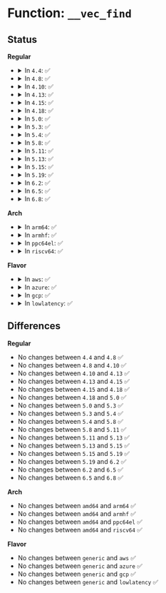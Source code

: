 # Function: <code>__vec_find</code>

## Status
<b>Regular</b>
<ul>
<li>
<details>
<summary>In <code>4.4</code>: ✅</summary>

```c
struct aa_label *__vec_find(struct aa_profile **vec, int n);
```

**Collision:** Unique Static

**Inline:** No

**Transformation:** False

**Instances:**

```
In security/apparmor/label.c (ffffffff813891e0)
Location: security/apparmor/label.c:683
Inline: False
Direct callers:
  - security/apparmor/label.c:vec_find
  - security/apparmor/label.c:__label_find
  - security/apparmor/label.c:__label_find
```
**Symbols:**

```
ffffffff813891e0-ffffffff81389315: __vec_find (STB_LOCAL)
```
</details>
</li>
<li>
<details>
<summary>In <code>4.8</code>: ✅</summary>

```c
struct aa_label *__vec_find(struct aa_profile **vec, int n);
```

**Collision:** Unique Static

**Inline:** No

**Transformation:** False

**Instances:**

```
In security/apparmor/label.c (ffffffff813c3da0)
Location: security/apparmor/label.c:683
Inline: False
Direct callers:
  - security/apparmor/label.c:vec_find
  - security/apparmor/label.c:__label_find
  - security/apparmor/label.c:__label_find
```
**Symbols:**

```
ffffffff813c3da0-ffffffff813c3ed4: __vec_find (STB_LOCAL)
```
</details>
</li>
<li>
<details>
<summary>In <code>4.10</code>: ✅</summary>

```c
struct aa_label *__vec_find(struct aa_profile **vec, int n);
```

**Collision:** Unique Static

**Inline:** No

**Transformation:** False

**Instances:**

```
In security/apparmor/label.c (ffffffff813db330)
Location: security/apparmor/label.c:699
Inline: False
Direct callers:
  - security/apparmor/label.c:vec_find
  - security/apparmor/label.c:__label_find
  - security/apparmor/label.c:__label_find
```
**Symbols:**

```
ffffffff813db330-ffffffff813db464: __vec_find (STB_LOCAL)
```
</details>
</li>
<li>
<details>
<summary>In <code>4.13</code>: ✅</summary>

```c
struct aa_label *__vec_find(struct aa_profile **vec, int n);
```

**Collision:** Unique Static

**Inline:** No

**Transformation:** False

**Instances:**

```
In security/apparmor/label.c (ffffffff813ec960)
Location: security/apparmor/label.c:697
Inline: False
Direct callers:
  - security/apparmor/label.c:aa_label_find_merge
  - security/apparmor/label.c:vec_find
```
**Symbols:**

```
ffffffff813ec960-ffffffff813ec9f2: __vec_find (STB_LOCAL)
```
</details>
</li>
<li>
<details>
<summary>In <code>4.15</code>: ✅</summary>

```c
struct aa_label *__vec_find(struct aa_profile **vec, int n);
```

**Collision:** Unique Static

**Inline:** No

**Transformation:** False

**Instances:**

```
In security/apparmor/label.c (ffffffff814142f0)
Location: security/apparmor/label.c:697
Inline: False
Direct callers:
  - security/apparmor/label.c:aa_label_find_merge
  - security/apparmor/label.c:vec_find
```
**Symbols:**

```
ffffffff814142f0-ffffffff814143ba: __vec_find (STB_LOCAL)
```
</details>
</li>
<li>
<details>
<summary>In <code>4.18</code>: ✅</summary>

```c
struct aa_label *__vec_find(struct aa_profile **vec, int n);
```

**Collision:** Unique Static

**Inline:** No

**Transformation:** False

**Instances:**

```
In security/apparmor/label.c (ffffffff81446680)
Location: security/apparmor/label.c:696
Inline: False
Direct callers:
  - security/apparmor/label.c:aa_label_find_merge
  - security/apparmor/label.c:aa_label_insert
  - security/apparmor/label.c:vec_find
```
**Symbols:**

```
ffffffff81446680-ffffffff8144674a: __vec_find (STB_LOCAL)
```
</details>
</li>
<li>
<details>
<summary>In <code>5.0</code>: ✅</summary>

```c
struct aa_label *__vec_find(struct aa_profile **vec, int n);
```

**Collision:** Unique Static

**Inline:** No

**Transformation:** False

**Instances:**

```
In security/apparmor/label.c (ffffffff814635a0)
Location: security/apparmor/label.c:697
Inline: False
Direct callers:
  - security/apparmor/label.c:aa_label_find_merge
  - security/apparmor/label.c:aa_label_insert
  - security/apparmor/label.c:vec_find
```
**Symbols:**

```
ffffffff814635a0-ffffffff8146366a: __vec_find (STB_LOCAL)
```
</details>
</li>
<li>
<details>
<summary>In <code>5.3</code>: ✅</summary>

```c
struct aa_label *__vec_find(struct aa_profile **vec, int n);
```

**Collision:** Unique Static

**Inline:** No

**Transformation:** False

**Instances:**

```
In security/apparmor/label.c (ffffffff81490870)
Location: security/apparmor/label.c:693
Inline: False
Direct callers:
  - security/apparmor/label.c:aa_label_find_merge
  - security/apparmor/label.c:aa_label_insert
  - security/apparmor/label.c:vec_find
```
**Symbols:**

```
ffffffff81490870-ffffffff81490914: __vec_find (STB_LOCAL)
```
</details>
</li>
<li>
<details>
<summary>In <code>5.4</code>: ✅</summary>

```c
struct aa_label *__vec_find(struct aa_profile **vec, int n);
```

**Collision:** Unique Static

**Inline:** No

**Transformation:** False

**Instances:**

```
In security/apparmor/label.c (ffffffff814aa730)
Location: security/apparmor/label.c:720
Inline: False
Direct callers:
  - security/apparmor/label.c:aa_label_find_merge
  - security/apparmor/label.c:aa_label_insert
  - security/apparmor/label.c:vec_find
```
**Symbols:**

```
ffffffff814aa730-ffffffff814aa7d4: __vec_find (STB_LOCAL)
```
</details>
</li>
<li>
<details>
<summary>In <code>5.8</code>: ✅</summary>

```c
struct aa_label *__vec_find(struct aa_profile **vec, int n);
```

**Collision:** Unique Static

**Inline:** No

**Transformation:** False

**Instances:**

```
In security/apparmor/label.c (ffffffff81508450)
Location: security/apparmor/label.c:720
Inline: False
Direct callers:
  - security/apparmor/label.c:aa_label_strn_parse
  - security/apparmor/label.c:__label_find_merge
  - security/apparmor/label.c:aa_label_insert
  - security/apparmor/label.c:aa_label_find
  - security/apparmor/label.c:aa_vec_find_or_create_label
```
**Symbols:**

```
ffffffff81508450-ffffffff81508586: __vec_find (STB_LOCAL)
```
</details>
</li>
<li>
<details>
<summary>In <code>5.11</code>: ✅</summary>

```c
struct aa_label *__vec_find(struct aa_profile **vec, int n);
```

**Collision:** Unique Static

**Inline:** No

**Transformation:** False

**Instances:**

```
In security/apparmor/label.c (ffffffff81525410)
Location: security/apparmor/label.c:720
Inline: False
Direct callers:
  - security/apparmor/label.c:aa_label_strn_parse
  - security/apparmor/label.c:__label_find_merge
  - security/apparmor/label.c:aa_label_insert
  - security/apparmor/label.c:aa_label_find
  - security/apparmor/label.c:aa_vec_find_or_create_label
```
**Symbols:**

```
ffffffff81525410-ffffffff81525546: __vec_find (STB_LOCAL)
```
</details>
</li>
<li>
<details>
<summary>In <code>5.13</code>: ✅</summary>

```c
struct aa_label *__vec_find(struct aa_profile **vec, int n);
```

**Collision:** Unique Static

**Inline:** No

**Transformation:** False

**Instances:**

```
In security/apparmor/label.c (ffffffff8152b500)
Location: security/apparmor/label.c:720
Inline: False
Direct callers:
  - security/apparmor/label.c:aa_label_strn_parse
  - security/apparmor/label.c:aa_label_find_merge
  - security/apparmor/label.c:aa_label_insert
  - security/apparmor/label.c:aa_label_find
  - security/apparmor/label.c:aa_vec_find_or_create_label
```
**Symbols:**

```
ffffffff8152b500-ffffffff8152b632: __vec_find (STB_LOCAL)
```
</details>
</li>
<li>
<details>
<summary>In <code>5.15</code>: ✅</summary>

```c
struct aa_label *__vec_find(struct aa_profile **vec, int n);
```

**Collision:** Unique Static

**Inline:** No

**Transformation:** False

**Instances:**

```
In security/apparmor/label.c (ffffffff815898a0)
Location: security/apparmor/label.c:720
Inline: False
Direct callers:
  - security/apparmor/label.c:aa_label_strn_parse
  - security/apparmor/label.c:aa_label_find_merge
  - security/apparmor/label.c:aa_label_insert
  - security/apparmor/label.c:aa_label_find
  - security/apparmor/label.c:aa_vec_find_or_create_label
```
**Symbols:**

```
ffffffff815898a0-ffffffff815899d2: __vec_find (STB_LOCAL)
```
</details>
</li>
<li>
<details>
<summary>In <code>5.19</code>: ✅</summary>

```c
struct aa_label *__vec_find(struct aa_profile **vec, int n);
```

**Collision:** Unique Static

**Inline:** No

**Transformation:** False

**Instances:**

```
In security/apparmor/label.c (ffffffff8162a170)
Location: security/apparmor/label.c:722
Inline: False
Direct callers:
  - security/apparmor/label.c:aa_label_strn_parse
  - security/apparmor/label.c:aa_label_find_merge
  - security/apparmor/label.c:aa_label_insert
  - security/apparmor/label.c:aa_label_find
  - security/apparmor/label.c:aa_vec_find_or_create_label
```
**Symbols:**

```
ffffffff8162a170-ffffffff8162a2cf: __vec_find (STB_LOCAL)
```
</details>
</li>
<li>
<details>
<summary>In <code>6.2</code>: ✅</summary>

```c
struct aa_label *__vec_find(struct aa_profile **vec, int n);
```

**Collision:** Unique Static

**Inline:** No

**Transformation:** False

**Instances:**

```
In security/apparmor/label.c (ffffffff816de970)
Location: security/apparmor/label.c:722
Inline: False
Direct callers:
  - security/apparmor/label.c:aa_label_strn_parse
  - security/apparmor/label.c:aa_label_find_merge
  - security/apparmor/label.c:aa_label_insert
  - security/apparmor/label.c:aa_label_find
  - security/apparmor/label.c:aa_vec_find_or_create_label
```
**Symbols:**

```
ffffffff816de970-ffffffff816deacf: __vec_find (STB_LOCAL)
```
</details>
</li>
<li>
<details>
<summary>In <code>6.5</code>: ✅</summary>

```c
struct aa_label *__vec_find(struct aa_profile **vec, int n);
```

**Collision:** Unique Static

**Inline:** No

**Transformation:** False

**Instances:**

```
In security/apparmor/label.c (ffffffff81717f70)
Location: security/apparmor/label.c:722
Inline: False
Direct callers:
  - security/apparmor/label.c:aa_label_strn_parse
  - security/apparmor/label.c:aa_label_find_merge
  - security/apparmor/label.c:aa_label_insert
  - security/apparmor/label.c:aa_label_find
  - security/apparmor/label.c:aa_vec_find_or_create_label
```
**Symbols:**

```
ffffffff81717f70-ffffffff817180cb: __vec_find (STB_LOCAL)
```
</details>
</li>
<li>
<details>
<summary>In <code>6.8</code>: ✅</summary>

```c
struct aa_label *__vec_find(struct aa_profile **vec, int n);
```

**Collision:** Unique Static

**Inline:** No

**Transformation:** False

**Instances:**

```
In security/apparmor/label.c (ffffffff817569e0)
Location: security/apparmor/label.c:730
Inline: False
Direct callers:
  - security/apparmor/label.c:aa_label_strn_parse
  - security/apparmor/label.c:aa_label_find_merge
  - security/apparmor/label.c:aa_label_insert
  - security/apparmor/label.c:aa_label_find
  - security/apparmor/label.c:aa_vec_find_or_create_label
```
**Symbols:**

```
ffffffff817569e0-ffffffff81756b3b: __vec_find (STB_LOCAL)
```
</details>
</li>
</ul>
<b>Arch</b>
<ul>
<li>
<details>
<summary>In <code>arm64</code>: ✅</summary>

```c
struct aa_label *__vec_find(struct aa_profile **vec, int n);
```

**Collision:** Unique Static

**Inline:** No

**Transformation:** False

**Instances:**

```
In security/apparmor/label.c (ffff8000105a14c8)
Location: security/apparmor/label.c:720
Inline: False
Direct callers:
  - security/apparmor/label.c:aa_label_find_merge
  - security/apparmor/label.c:aa_label_insert
  - security/apparmor/label.c:vec_find
```
**Symbols:**

```
ffff8000105a14c8-ffff8000105a1570: __vec_find (STB_LOCAL)
```
</details>
</li>
<li>
<details>
<summary>In <code>armhf</code>: ✅</summary>

```c
struct aa_label *__vec_find(struct aa_profile **vec, int n);
```

**Collision:** Unique Static

**Inline:** No

**Transformation:** False

**Instances:**

```
In security/apparmor/label.c (c0751d64)
Location: security/apparmor/label.c:720
Inline: False
Direct callers:
  - security/apparmor/label.c:aa_label_find_merge
  - security/apparmor/label.c:aa_label_insert
  - security/apparmor/label.c:vec_find
```
**Symbols:**

```
c0751d64-c0751df8: __vec_find (STB_LOCAL)
```
</details>
</li>
<li>
<details>
<summary>In <code>ppc64el</code>: ✅</summary>

```c
struct aa_label *__vec_find(struct aa_profile **vec, int n);
```

**Collision:** Unique Static

**Inline:** No

**Transformation:** False

**Instances:**

```
In security/apparmor/label.c (c00000000071bfd0)
Location: security/apparmor/label.c:720
Inline: False
Direct callers:
  - security/apparmor/label.c:aa_label_find_merge
  - security/apparmor/label.c:aa_label_insert
  - security/apparmor/label.c:vec_find
```
**Symbols:**

```
c00000000071bfd0-c00000000071c0fc: __vec_find (STB_LOCAL)
```
</details>
</li>
<li>
<details>
<summary>In <code>riscv64</code>: ✅</summary>

```c
struct aa_label *__vec_find(struct aa_profile **vec, int n);
```

**Collision:** Unique Static

**Inline:** No

**Transformation:** False

**Instances:**

```
In security/apparmor/label.c (ffffffe0003ec110)
Location: security/apparmor/label.c:720
Inline: False
Direct callers:
  - security/apparmor/label.c:aa_label_find_merge
  - security/apparmor/label.c:aa_label_insert
  - security/apparmor/label.c:vec_find
```
**Symbols:**

```
ffffffe0003ec110-ffffffe0003ec1a0: __vec_find (STB_LOCAL)
```
</details>
</li>
</ul>
<b>Flavor</b>
<ul>
<li>
<details>
<summary>In <code>aws</code>: ✅</summary>

```c
struct aa_label *__vec_find(struct aa_profile **vec, int n);
```

**Collision:** Unique Static

**Inline:** No

**Transformation:** False

**Instances:**

```
In security/apparmor/label.c (ffffffff814a2d10)
Location: security/apparmor/label.c:720
Inline: False
Direct callers:
  - security/apparmor/label.c:aa_label_find_merge
  - security/apparmor/label.c:aa_label_insert
  - security/apparmor/label.c:vec_find
```
**Symbols:**

```
ffffffff814a2d10-ffffffff814a2db4: __vec_find (STB_LOCAL)
```
</details>
</li>
<li>
<details>
<summary>In <code>azure</code>: ✅</summary>

```c
struct aa_label *__vec_find(struct aa_profile **vec, int n);
```

**Collision:** Unique Static

**Inline:** No

**Transformation:** False

**Instances:**

```
In security/apparmor/label.c (ffffffff81493730)
Location: security/apparmor/label.c:720
Inline: False
Direct callers:
  - security/apparmor/label.c:aa_label_find_merge
  - security/apparmor/label.c:aa_label_insert
  - security/apparmor/label.c:vec_find
```
**Symbols:**

```
ffffffff81493730-ffffffff814937d4: __vec_find (STB_LOCAL)
```
</details>
</li>
<li>
<details>
<summary>In <code>gcp</code>: ✅</summary>

```c
struct aa_label *__vec_find(struct aa_profile **vec, int n);
```

**Collision:** Unique Static

**Inline:** No

**Transformation:** False

**Instances:**

```
In security/apparmor/label.c (ffffffff8149edb0)
Location: security/apparmor/label.c:720
Inline: False
Direct callers:
  - security/apparmor/label.c:aa_label_find_merge
  - security/apparmor/label.c:aa_label_insert
  - security/apparmor/label.c:vec_find
```
**Symbols:**

```
ffffffff8149edb0-ffffffff8149ee54: __vec_find (STB_LOCAL)
```
</details>
</li>
<li>
<details>
<summary>In <code>lowlatency</code>: ✅</summary>

```c
struct aa_label *__vec_find(struct aa_profile **vec, int n);
```

**Collision:** Unique Static

**Inline:** No

**Transformation:** False

**Instances:**

```
In security/apparmor/label.c (ffffffff814b73e0)
Location: security/apparmor/label.c:720
Inline: False
Direct callers:
  - security/apparmor/label.c:aa_label_find_merge
  - security/apparmor/label.c:aa_label_insert
  - security/apparmor/label.c:vec_find
```
**Symbols:**

```
ffffffff814b73e0-ffffffff814b7484: __vec_find (STB_LOCAL)
```
</details>
</li>
</ul>

## Differences
<b>Regular</b>
<ul>
<li>
No changes between <code>4.4</code> and <code>4.8</code> ✅
</li>
<li>
No changes between <code>4.8</code> and <code>4.10</code> ✅
</li>
<li>
No changes between <code>4.10</code> and <code>4.13</code> ✅
</li>
<li>
No changes between <code>4.13</code> and <code>4.15</code> ✅
</li>
<li>
No changes between <code>4.15</code> and <code>4.18</code> ✅
</li>
<li>
No changes between <code>4.18</code> and <code>5.0</code> ✅
</li>
<li>
No changes between <code>5.0</code> and <code>5.3</code> ✅
</li>
<li>
No changes between <code>5.3</code> and <code>5.4</code> ✅
</li>
<li>
No changes between <code>5.4</code> and <code>5.8</code> ✅
</li>
<li>
No changes between <code>5.8</code> and <code>5.11</code> ✅
</li>
<li>
No changes between <code>5.11</code> and <code>5.13</code> ✅
</li>
<li>
No changes between <code>5.13</code> and <code>5.15</code> ✅
</li>
<li>
No changes between <code>5.15</code> and <code>5.19</code> ✅
</li>
<li>
No changes between <code>5.19</code> and <code>6.2</code> ✅
</li>
<li>
No changes between <code>6.2</code> and <code>6.5</code> ✅
</li>
<li>
No changes between <code>6.5</code> and <code>6.8</code> ✅
</li>
</ul>
<b>Arch</b>
<ul>
<li>
No changes between <code>amd64</code> and <code>arm64</code> ✅
</li>
<li>
No changes between <code>amd64</code> and <code>armhf</code> ✅
</li>
<li>
No changes between <code>amd64</code> and <code>ppc64el</code> ✅
</li>
<li>
No changes between <code>amd64</code> and <code>riscv64</code> ✅
</li>
</ul>
<b>Flavor</b>
<ul>
<li>
No changes between <code>generic</code> and <code>aws</code> ✅
</li>
<li>
No changes between <code>generic</code> and <code>azure</code> ✅
</li>
<li>
No changes between <code>generic</code> and <code>gcp</code> ✅
</li>
<li>
No changes between <code>generic</code> and <code>lowlatency</code> ✅
</li>
</ul>
